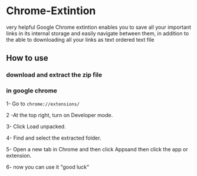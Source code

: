 # Chrome-Extintion

very helpful Google Chrome extintion enables you to save all your important links in its internal storage and easily navigate between them, in addition to the able to downloading all your links as text ordered text file

## How to use

### download and extract the zip file

### in google chrome


   1- Go to `chrome://extensions/`

   2 -At the top right, turn on Developer mode.

   3- Click Load unpacked.

   4- Find and select the extracted folder.

   5- Open a new tab in Chrome and then click Appsand then click the app or extension.

   6- now you can use it "good luck"
